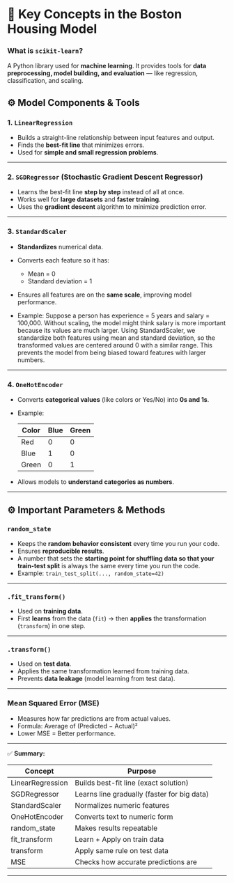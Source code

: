 
# 🧠 Key Concepts in the Boston Housing Model

### **What is `scikit-learn`?**

A Python library used for **machine learning**.
It provides tools for **data preprocessing, model building, and evaluation** — like regression, classification, and scaling.



## ⚙️ Model Components & Tools

### **1. `LinearRegression`**

* Builds a straight-line relationship between input features and output.
* Finds the **best-fit line** that minimizes errors.
* Used for **simple and small regression problems**.

---

### **2. `SGDRegressor` (Stochastic Gradient Descent Regressor)**

* Learns the best-fit line **step by step** instead of all at once.
* Works well for **large datasets** and **faster training**.
* Uses the **gradient descent** algorithm to minimize prediction error.

---

### **3. `StandardScaler`**

* **Standardizes** numerical data.
* Converts each feature so it has:

  * Mean = 0
  * Standard deviation = 1
* Ensures all features are on the **same scale**, improving model performance.

* Example: Suppose a person has experience = 5 years and salary = 100,000.
Without scaling, the model might think salary is more important because its values are much larger.
Using StandardScaler, we standardize both features using mean and standard deviation, so the transformed values are centered around 0 with a similar range.
This prevents the model from being biased toward features with larger numbers. 

---

### **4. `OneHotEncoder`**

* Converts **categorical values** (like colors or Yes/No) into **0s and 1s**.
* Example:

  | Color | Blue | Green |
  | ----- | ---- | ----- |
  | Red   | 0    | 0     |
  | Blue  | 1    | 0     |
  | Green | 0    | 1     |
* Allows models to **understand categories as numbers**.

---

## ⚙️ Important Parameters & Methods

### **`random_state`**

* Keeps the **random behavior consistent** every time you run your code.
* Ensures **reproducible results**.
* A number that sets the **starting point for shuffling data so that your train-test split** is always the same every time you run the code.
* Example: `train_test_split(..., random_state=42)`

---

### **`.fit_transform()`**

* Used on **training data**.
* First **learns** from the data (`fit`) → then **applies** the transformation (`transform`) in one step.

---

### **`.transform()`**

* Used on **test data**.
* Applies the same transformation learned from training data.
* Prevents **data leakage** (model learning from test data).

---

### **Mean Squared Error (MSE)**

* Measures how far predictions are from actual values.
* Formula: Average of (Predicted − Actual)²
* Lower MSE = Better performance.

---

✅ **Summary:**

| Concept          | Purpose                                     |
| ---------------- | ------------------------------------------- |
| LinearRegression | Builds best-fit line (exact solution)       |
| SGDRegressor     | Learns line gradually (faster for big data) |
| StandardScaler   | Normalizes numeric features                 |
| OneHotEncoder    | Converts text to numeric form               |
| random_state     | Makes results repeatable                    |
| fit_transform    | Learn + Apply on train data                 |
| transform        | Apply same rule on test data                |
| MSE              | Checks how accurate predictions are         |

---
